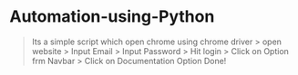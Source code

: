 # Automation-using-Python
> Its a simple script which open chrome using chrome driver > open website > Input Email > Input Password > Hit login > Click on Option frm Navbar > Click on Documentation Option Done!
